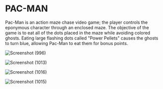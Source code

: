 # PAC-MAN
Pac-Man is an action maze chase video game; the player controls the eponymous character through an enclosed maze. The objective of the game is to eat all of the dots placed in the maze while avoiding colored ghosts.
Eating large flashing dots called "Power Pellets" causes the ghosts to turn blue, allowing Pac-Man to eat them for bonus points.


![Screenshot (996)](https://user-images.githubusercontent.com/71659773/127007928-1f179bac-8945-440b-a3b5-69ac877b6f33.png)


![Screenshot (1013)](https://user-images.githubusercontent.com/71659773/127008020-bdb06a00-ae51-4119-8120-1ac2ee6cdfc0.png)


![Screenshot (1016)](https://user-images.githubusercontent.com/71659773/127008062-4538183f-a09b-4b06-822e-4266bc65c7a2.png)


![Screenshot (1015)](https://user-images.githubusercontent.com/71659773/127008080-c5e2297e-7fdd-4f22-af04-b8be7dc638d1.png)

